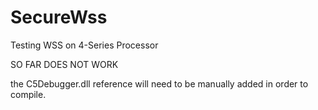 # SecureWss
Testing WSS on 4-Series Processor


SO FAR DOES NOT WORK


the C5Debugger.dll reference will need to be manually added in order to compile.
